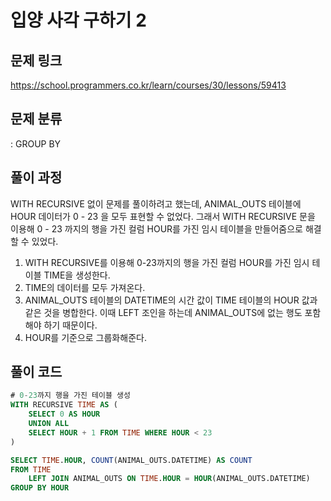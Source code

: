 # 입양 사각 구하기 2

## 문제 링크

https://school.programmers.co.kr/learn/courses/30/lessons/59413

## 문제 분류

: GROUP BY

## 풀이 과정

WITH RECURSIVE 없이 문제를 풀이하려고 했는데, ANIMAL_OUTS 테이블에 HOUR 데이터가 0 - 23 을 모두 표현할 수 없었다.
그래서 WITH RECURSIVE 문을 이용해 0 - 23 까지의 행을 가진 컬럼 HOUR를 가진 임시 테이블을 만들어줌으로 해결할 수 있었다.

1. WITH RECURSIVE를 이용해 0-23까지의 행을 가진 컬럼 HOUR를 가진 임시 테이블 TIME을 생성한다.
2. TIME의 데이터를 모두 가져온다.
3. ANIMAL_OUTS 테이블의 DATETIME의 시간 값이 TIME 테이블의 HOUR 값과 같은 것을 병합한다. 이때 LEFT 조인을 하는데 ANIMAL_OUTS에 없는 행도 포함해야 하기 때문이다.
4. HOUR를 기준으로 그룹화해준다.

## 풀이 코드

```sql
# 0-23까지 행을 가진 테이블 생성
WITH RECURSIVE TIME AS (
    SELECT 0 AS HOUR
    UNION ALL
    SELECT HOUR + 1 FROM TIME WHERE HOUR < 23
)

SELECT TIME.HOUR, COUNT(ANIMAL_OUTS.DATETIME) AS COUNT
FROM TIME
    LEFT JOIN ANIMAL_OUTS ON TIME.HOUR = HOUR(ANIMAL_OUTS.DATETIME)
GROUP BY HOUR
```
